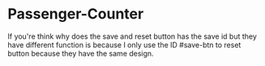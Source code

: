 # Passenger-Counter

If you're think why does the save and reset button has the save id but they have different function is because I only use the ID #save-btn to reset button because they have the same design.
